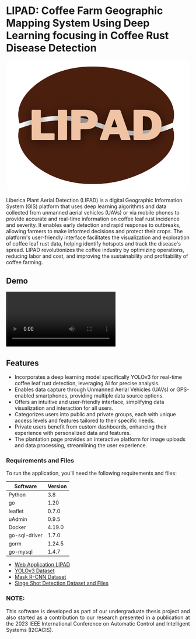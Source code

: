 # LIPAD: Coffee Farm Geographic Mapping System Using Deep Learning focusing in Coffee Rust Disease Detection

<p align="center">
  <img src="Resources/THESIS LOGO.png" alt="rust" width="500">
</p>

Liberica Plant Aerial Detection (LIPAD) is a digital Geographic Information System (GIS) platform that uses deep learning algorithms and data collected from unmanned aerial vehicles (UAVs) or via mobile phones to provide accurate and real-time information on coffee leaf rust incidence and severity. It enables early detection and rapid response to outbreaks, allowing farmers to make informed decisions and protect their crops. The platform's user-friendly interface facilitates the visualization and exploration of coffee leaf rust data, helping identify hotspots and track the disease's spread. LIPAD revolutionizes the coffee industry by optimizing operations, reducing labor and cost, and improving the sustainability and profitability of coffee farming.

## Demo

![vid](Resources/LIPAD%20Demo%20Vid%20Short.mp4)


## Features
- Incorporates a deep learning model specifically YOLOv3 for real-time coffee leaf rust detection, leveraging AI for precise analysis.
- Enables data capture through Unmanned Aerial Vehicles (UAVs) or GPS-enabled smartphones, providing multiple data source options.
- Offers an intuitive and user-friendly interface, simplifying data visualization and interaction for all users.
- Categorizes users into public and private groups, each with unique access levels and features tailored to their specific needs.
- Private users benefit from custom dashboards, enhancing their experience with personalized data and features.
- The plantation page provides an interactive platform for image uploads and data processing, streamlining the user experience.

### Requirements and Files
To run the application, you'll need the following requirements and files:

| Software         | Version  |
|------------------|----------|
| Python           | 3.8      |
| go               | 1.20     |
| leaflet          | 0.7.0    |
| uAdmin           | 0.9.5    |
| Docker           | 4.19.0   |
| go-sql-driver    | 1.7.0    |
| gorm             | 1.24.5   |
| go-mysql         | 1.4.7    |

- [Web Application LIPAD](https://drive.google.com/drive/folders/1PMcSo2PAcrZEtXrQR-aHaiA3Wt7jMm7X?usp=sharing)
- [YOLOv3 Dataset](https://drive.google.com/drive/folders/1DXhhO9mYneS1GqlcqW0-i03vhjHJwpf4?usp=sharing)
- [Mask R-CNN Dataset](https://drive.google.com/drive/folders/13zCaSktr8LewxXVxDgOEoR7tR5Jv_CHW?usp=sharing)
- [Singe Shot Detection Dataset and Files](https://drive.google.com/drive/folders/1tw9H0KrZln8yNr_nONfXvT6q4EKRgQiO?usp=sharing)

### NOTE:
<p align="justify">
This software is developed as part of our undergraduate thesis project and also started as a contribution to our research presented in a publication at the 2023 IEEE International Conference on Automatic Control and Intelligent Systems (I2CACIS).
</p>